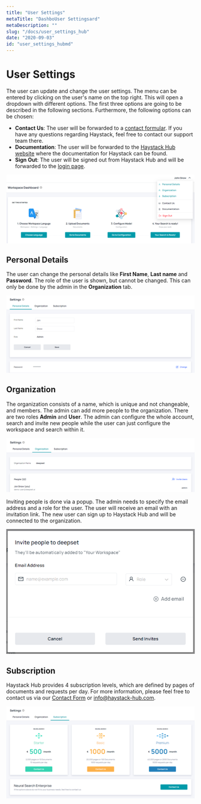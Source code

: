 ```yaml
---
title: "User Settings"
metaTitle: "DashboUser Settingsard"
metaDescription: ""
slug: "/docs/user_settings_hub"
date: "2020-09-03"
id: "user_settings_hubmd"
---
```


# User Settings

The user can update and change the user settings. The menu can be entered by clicking on the user's name on the top right. This will open a dropdown with different options. The first three options are going to be described in the following sections. Furthermore, the following options can be chosen:

* **Contact Us**: The user will be forwarded to a [contact formular](https://haystack.deepset.ai/contact/contact). If you have any questions regarding Haystack, feel free to contact our support team there.
* **Documentation**: The user will be forwarded to the [Haystack Hub website](https://haystack.deepset.ai/docs_hub/get_started_hubmd) where the documentation for Haystack can be found.
* **Sign Out**: The user will be signed out from Haystack Hub and will be forwarded to the [login page](https://app.haystack-hub).

![image](../img/HaystackHub_menuusersettings_.png)

## Personal Details

The user can change the personal details like **First Name**, **Last name** and **Password**. The role of the user is shown, but cannot be changed. This can only be done by the admin in the **Organization** tab. 

![image](../img/HaystackHub_personaldetails.png)

## Organization

The organization consists of a name, which is unique and not changeable, and members. The admin can add more people to the organization. There are two roles **Admin** and **User**. The admin can configure the whole account, search and invite new people while the user can just configure the workspace and search within it.

![image](../img/HaystackHub_organization.png)

Inviting people is done via a popup. The admin needs to specify the email address and a role for the user. The user will receive an email with an invitation link. The new user can sign up to Haystack Hub and will be connected to the organization.

![image](../img/HaystackHub_invitepeople.png)

## Subscription

Haystack Hub provides 4 subscription levels, which are defined by pages of documents and requests per day. For more information, please feel free to contact us via our [Contact Form](https://haystack.deepset.ai/contact/contact) or info@haystack-hub.com.

![image](../img/HaystackHub_subscription.png)
